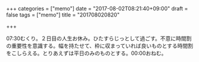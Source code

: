+++
categories = ["memo"]
date = "2017-08-02T08:21:40+09:00"
draft = false
tags = ["memo"]
title = "201708020820"

+++

07:30むくり。２日目の人生お休み。ひたすらじっとして過ごす。不意に時間割の重要性を意識する。幅を持たせて、枠に収まっていれば良いものとする時間割をこしらえる。とりあえずは平日のみのものとする。00:00おねむ。
